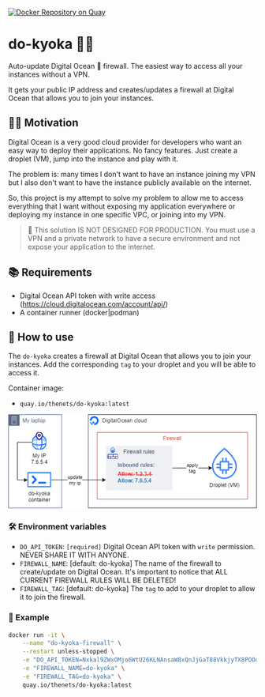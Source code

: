 [![Docker Repository on Quay](https://quay.io/repository/thenets/do-kyoka/status "Docker Repository on Quay")](https://quay.io/repository/thenets/do-kyoka)

# do-kyoka 💂‍♀️

Auto-update Digital Ocean 🌊 firewall. The easiest way to access all your instances without a VPN.

It gets your public IP address and creates/updates a firewall at Digital Ocean that allows you to join your instances.

## 👨‍💻 Motivation

Digital Ocean is a very good cloud provider for developers who want an easy way to deploy their applications. No fancy features. Just create a droplet (VM), jump into the instance and play with it.

The problem is: many times I don't want to have an instance joining my VPN but I also don't want to have the instance publicly available on the internet.

So, this project is my attempt to solve my problem to allow me to access everything that I want without exposing my application everywhere or deploying my instance in one specific VPC, or joining into my VPN.

> 🔴 This solution IS NOT DESIGNED FOR PRODUCTION. You must use a VPN and a private network to have a secure environment and not expose your application to the internet.

## 📚 Requirements

- Digital Ocean API token with write access (https://cloud.digitalocean.com/account/api/)
- A container runner (docker|podman)

## 🚢 How to use 

The `do-kyoka` creates a firewall at Digital Ocean that allows you to join your instances. Add the corresponding `tag` to your droplet and you will be able to access it.

Container image:
- `quay.io/thenets/do-kyoka:latest`

![do-kyoka diagram](./do-kyoka-diagram.png)

### 🛠 Environment variables

- `DO_API_TOKEN`: `[required]` Digital Ocean API token with `write` permission. NEVER SHARE IT WITH ANYONE.
- `FIREWALL_NAME`: [default: do-kyoka] The name of the firewall to create/update on Digital Ocean. It's important to notice that ALL CURRENT FIREWALL RULES WILL BE DELETED!
- `FIREWALL_TAG`: [default: do-kyoka] The `tag` to add to your droplet to allow it to join the firewall.

### 💽 Example

```bash
docker run -it \
    --name "do-kyoka-firewall" \
    --restart unless-stopped \
    -e "DO_API_TOKEN=Nxkal9ZWxOMjo6WtU26KLNAnsaW8xQnJjGaT88VkkjyTX8POOdP52Z9XM5K0TM542" \
    -e "FIREWALL_NAME=do-kyoka" \
    -e "FIREWALL_TAG=do-kyoka" \
    quay.io/thenets/do-kyoka:latest
```
